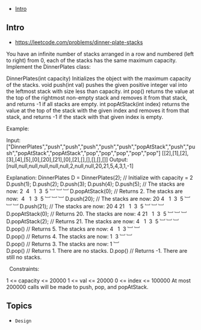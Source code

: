 - [Intro](#intro)

## Intro

- https://leetcode.com/problems/dinner-plate-stacks

You have an infinite number of stacks arranged in a row and numbered (left to right) from 0, each of the stacks has the same maximum capacity.
Implement the DinnerPlates class:

DinnerPlates(int capacity) Initializes the object with the maximum capacity of the stacks.
void push(int val) pushes the given positive integer val into the leftmost stack with size less than capacity.
int pop() returns the value at the top of the rightmost non-empty stack and removes it from that stack, and returns -1 if all stacks are empty.
int popAtStack(int index) returns the value at the top of the stack with the given index and removes it from that stack, and returns -1 if the stack with that given index is empty.

Example:

Input: 
["DinnerPlates","push","push","push","push","push","popAtStack","push","push","popAtStack","popAtStack","pop","pop","pop","pop","pop"]
[[2],[1],[2],[3],[4],[5],[0],[20],[21],[0],[2],[],[],[],[],[]]
Output: 
[null,null,null,null,null,null,2,null,null,20,21,5,4,3,1,-1]

Explanation: 
DinnerPlates D = DinnerPlates(2);  // Initialize with capacity = 2
D.push(1);
D.push(2);
D.push(3);
D.push(4);
D.push(5);         // The stacks are now:  2  4
                                           1  3  5
                                           ﹈ ﹈ ﹈
D.popAtStack(0);   // Returns 2.  The stacks are now:     4
                                                       1  3  5
                                                       ﹈ ﹈ ﹈
D.push(20);        // The stacks are now: 20  4
                                           1  3  5
                                           ﹈ ﹈ ﹈
D.push(21);        // The stacks are now: 20  4 21
                                           1  3  5
                                           ﹈ ﹈ ﹈
D.popAtStack(0);   // Returns 20.  The stacks are now:     4 21
                                                        1  3  5
                                                        ﹈ ﹈ ﹈
D.popAtStack(2);   // Returns 21.  The stacks are now:     4
                                                        1  3  5
                                                        ﹈ ﹈ ﹈ 
D.pop()            // Returns 5.  The stacks are now:      4
                                                        1  3 
                                                        ﹈ ﹈  
D.pop()            // Returns 4.  The stacks are now:   1  3 
                                                        ﹈ ﹈   
D.pop()            // Returns 3.  The stacks are now:   1 
                                                        ﹈   
D.pop()            // Returns 1.  There are no stacks.
D.pop()            // Returns -1.  There are still no stacks.

 
Constraints:

1 <= capacity <= 20000
1 <= val <= 20000
0 <= index <= 100000
At most 200000 calls will be made to push, pop, and popAtStack.



## Topics

- `Design`


